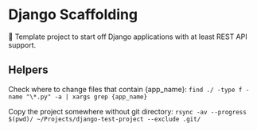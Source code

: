 # Django Scaffolding

🚀 Template project to start off Django applications with at least REST API support.

## Helpers

Check where to change files that contain {app_name}:
`find ./ -type f -name "\*.py" -a | xargs grep {app_name}`

Copy the project somewhere without git directory:
`rsync -av --progress $(pwd)/ ~/Projects/django-test-project --exclude .git/`

